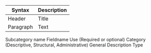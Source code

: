 | Syntax | Description |
| ----------- | ----------- |
| Header | Title |
| Paragraph | Text |


Subcategory name	Fieldname	Use (Required or optional)	Category (Descriptive, Structural, Administrative)	General Description	Type
